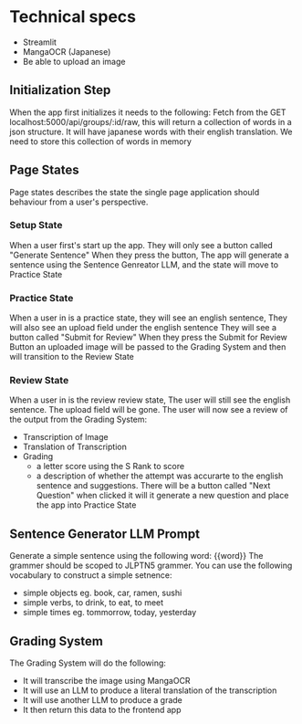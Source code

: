 # Technical specs

- Streamlit
- MangaOCR (Japanese)
- Be able to upload an image

## Initialization Step

When the app first initializes it needs to the following:
Fetch from the GET localhost:5000/api/groups/:id/raw, this will return a collection of words in a json structure. It will have japanese words with their english translation. We need to store this collection of words in memory

## Page States

Page states describes the state the single page application should behaviour from a user's perspective.

### Setup State

When a user first's start up the app.
They will only see a button called "Generate Sentence"
When they press the button, The app will generate a sentence using
the Sentence Genreator LLM, and the state will move to Practice State

### Practice State

When a user in is a practice state,
they will see an english sentence,
They will also see an upload field under the english sentence
They will see a button called "Submit for Review"
When they press the Submit for Review Button an uploaded image
will be passed to the Grading System and then will transition to the Review State

### Review State

When a user in is the review review state,
The user will still see the english sentence.
The upload field will be gone.
The user will now see a review of the output from the Grading System:

- Transcription of Image
- Translation of Transcription
- Grading
  - a letter score using the S Rank to score
  - a description of whether the attempt was accurarte to the english sentence and suggestions.
    There will be a button called "Next Question" when clicked
    it will it generate a new question and place the app into Practice State

## Sentence Generator LLM Prompt

Generate a simple sentence using the following word: {{word}}
The grammer should be scoped to JLPTN5 grammer.
You can use the following vocabulary to construct a simple setnence:

- simple objects eg. book, car, ramen, sushi
- simple verbs, to drink, to eat, to meet
- simple times eg. tommorrow, today, yesterday

## Grading System

The Grading System will do the following:

- It will transcribe the image using MangaOCR
- It will use an LLM to produce a literal translation of the transcription
- It will use another LLM to produce a grade
- It then return this data to the frontend app
